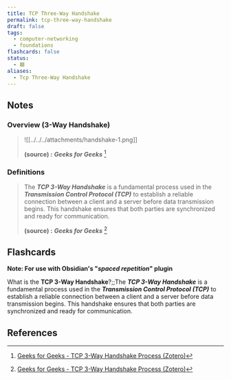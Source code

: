 ```yaml
---
title: TCP Three-Way Handshake
permalink: tcp-three-way-handshake
draft: false
tags:
  - computer-networking
  - foundations
flashcards: false
status:
  - 🟩
aliases:
  - Tcp Three-Way Handshake
---
```


## Notes

### Overview (3-Way Handshake)
> ![[../../../attachments/handshake-1.png]]
> 
> **(source) :** ***Geeks for Geeks*** [^1]


### Definitions
> The ***TCP 3-Way Handshake*** is a fundamental process used in the ***Transmission Control Protocol (TCP)*** to establish a reliable connection between a client and a server before data transmission begins. This handshake ensures that both parties are synchronized and ready for communication.
> 
> **(source) :** ***Geeks for Geeks*** [^1]

## Flashcards
**Note: For use with Obsidian's "*spaced repetition*" plugin**

What is the **TCP 3-Way Handshake**?;;The ***TCP 3-Way Handshake*** is a fundamental process used in the ***Transmission Control Protocol (TCP)*** to establish a reliable connection between a client and a server before data transmission begins. This handshake ensures that both parties are synchronized and ready for communication.

## References

[^1]: [Geeks for Geeks - TCP 3-Way Handshake Process (Zotero)](http://zotero.org/groups/5737020/items/U9LN2WIC)